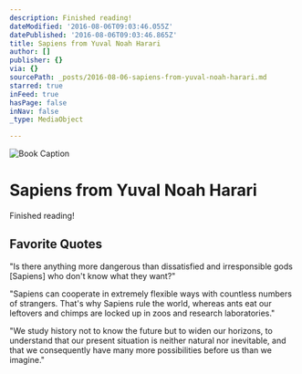 ```yaml
---
description: Finished reading!
dateModified: '2016-08-06T09:03:46.055Z'
datePublished: '2016-08-06T09:03:46.865Z'
title: Sapiens from Yuval Noah Harari
author: []
publisher: {}
via: {}
sourcePath: _posts/2016-08-06-sapiens-from-yuval-noah-harari.md
starred: true
inFeed: true
hasPage: false
inNav: false
_type: MediaObject

---
```

![Book Caption](https://the-grid-user-content.s3-us-west-2.amazonaws.com/076657e9-3978-47ab-886f-bcd976bc5ffd.jpg)

# Sapiens from Yuval Noah Harari

Finished reading!

## Favorite Quotes

"Is there anything more dangerous than dissatisfied and irresponsible gods \[Sapiens\] who don't know what they want?"

"Sapiens can cooperate in extremely flexible ways with countless numbers of strangers. That's why Sapiens rule the world, whereas ants eat our leftovers and chimps are locked up in zoos and research laboratories."

"We study history not to know the future but to widen our horizons, to understand that our present situation is neither natural nor inevitable, and that we consequently have many more possibilities before us than we imagine."
